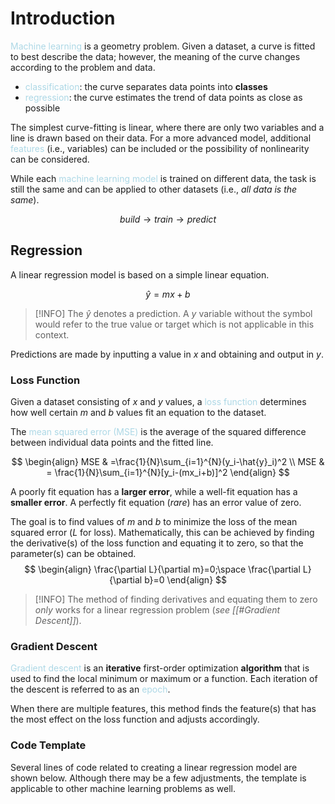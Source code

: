 # Introduction

<span style = "color:lightblue">Machine learning</span> is a geometry problem. Given a dataset, a curve is fitted to best describe the data; however, the meaning of the curve changes according to the problem and data.
- <span style = "color:lightblue">classification</span>: the curve separates data points into **classes**
- <span style = "color:lightblue">regression</span>: the curve estimates the trend of data points as close as possible

The simplest curve-fitting is linear, where there are only two variables and a line is drawn based on their data. For a more advanced model, additional <span style = "color:lightblue">features</span> (i.e., variables) can be included or the possibility of nonlinearity can be considered.

While each <span style = "color:lightblue">machine learning model</span> is trained on different data, the task is still the same and can be applied to other datasets (i.e., *all data is the same*).

$$build\rightarrow train \rightarrow predict$$

## Regression
A linear regression model is based on a simple linear equation.

$$\hat{y}=mx+b$$
> [!INFO]
> The $\hat{y}$ denotes a prediction. A $y$ variable without the symbol would refer to the true value or target which is not applicable in this context.

Predictions are made by inputting a value in $x$ and obtaining and output in $y$.

### Loss Function
Given a dataset consisting of $x$ and $y$ values, a <span style = "color:lightblue">loss function</span> determines how well certain $m$ and $b$ values fit an equation to the dataset.

The <span style = "color:lightblue">mean squared error (MSE)</span> is the average of the squared difference between individual data points and the fitted line.

$$
\begin{align}
	MSE & =\frac{1}{N}\sum_{i=1}^{N}(y_i-\hat{y}_i)^2 \\
	MSE & = \frac{1}{N}\sum_{i=1}^{N}[y_i-(mx_i+b)]^2
\end{align}
$$

A poorly fit equation has a **larger error**, while a well-fit equation has a **smaller error**. A perfectly fit equation (*rare*) has an error value of zero.

The goal is to find values of $m$ and $b$ to minimize the loss of the mean squared error ($L$ for loss). Mathematically, this can be achieved by finding the derivative(s) of the loss function and equating it to zero, so that the parameter(s) can be obtained.
$$
\begin{align}
	\frac{\partial L}{\partial m}=0;\space \frac{\partial L}{\partial b}=0
\end{align}
$$

> [!INFO]
> The method of finding derivatives and equating them to zero *only* works for a linear regression problem (*see [[#Gradient Descent]]*).

### Gradient Descent
<span style = "color:lightblue">Gradient descent</span> is an **iterative** first-order optimization **algorithm** that is used to find the local minimum or maximum or a function. Each iteration of the descent is referred to as an <span style = "color:lightblue">epoch</span>.

When there are multiple features, this method finds the feature(s) that has the most effect on the loss function and adjusts accordingly.

### Code Template
Several lines of code related to creating a linear regression model are shown below. Although there may be a few adjustments, the template is applicable to other machine learning problems as well.

